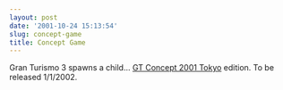 ```yaml
---
layout: post
date: '2001-10-24 15:13:54'
slug: concept-game
title: Concept Game
---
```


Gran Turismo 3 spawns a child... [GT Concept 2001 Tokyo](http://www.scei.co.jp/sd2/gtc/) edition. To be released 1/1/2002.